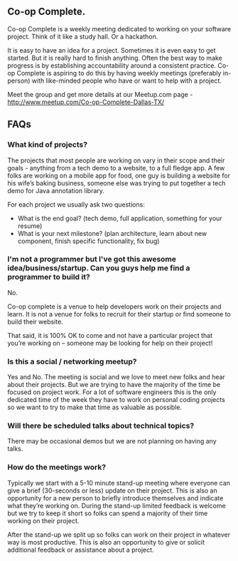 ## Co-op Complete.
Co-op Complete is a weekly meeting dedicated to working on your software project. Think of it like a study hall. Or a hackathon. 

It is easy to have an idea for a project. Sometimes it is even easy to get started. But it is really hard to finish anything. Often the best way to make progress is by establishing accountability around a consistent practice. Co-op Complete is aspiring to do this by having weekly meetings (preferably in-person) with like-minded people who have or want to help with a project. 

Meet the group and get more details at our Meetup.com page - http://www.meetup.com/Co-op-Complete-Dallas-TX/

## FAQs
### What kind of projects?
The projects that most people are working on vary in their scope and their goals - anything from a tech demo to a website, to a full fledge app. A few folks are working on a mobile app for food, one guy is building a website for his wife’s baking business, someone else was trying to put together a tech demo for Java annotation library. 

For each project we usually ask two questions:
* What is the end goal?  (tech demo, full application, something for your resume)
* What is your next milestone? (plan architecture, learn about new component, finish specific functionality, fix bug)

### I'm not a programmer but I've got this awesome idea/business/startup. Can you guys help me find a programmer to build it?
No. 

Co-op complete is a venue to help developers work on their projects and learn. It is not a venue for folks to recruit for their startup or find someone to build their website.

That said, it is 100% OK to come and not have a particular project that you’re working on – someone may be looking for help on their project!

### Is this a social / networking meetup?

Yes and No. The meeting is social and we love to meet new folks and hear about their projects. But we are trying to have the majority of the time be focused on project work. For a lot of software engineers this is the only dedicated time of the week they have to work on personal coding projects so we want to try to make that time as valuable as possible. 

### Will there be scheduled talks about technical topics?  

There may be occasional demos but we are not planning on having any talks.  

### How do the meetings work?

Typically we start with a 5-10 minute stand-up meeting where everyone can give a brief (30-seconds or less) update on their project. This is also an opportunity for a new person to briefly introduce themselves and indicate what they’re working on. During the stand-up limited feedback is welcome but we try to keep it short so folks can spend a majority of their time working on their project. 

After the stand-up we split up so folks can work on their project in whatever way is most productive. This is also an opportunity to give or solicit additional feedback or assistance about a project.  

